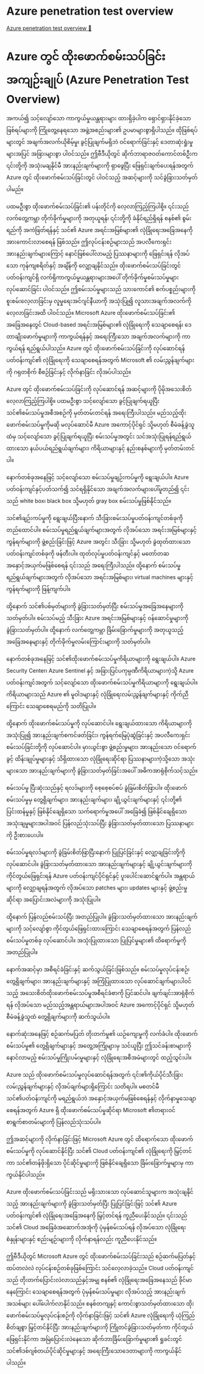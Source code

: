 # Azure penetration test overview

[Azure penetration test overview 🔗](https://www.coursera.org/learn/cybersecurity-tools-and-technologies/lecture/JnViL/azure-penetration-test-overview)

# Azure တွင် ထိုးဖောက်စမ်းသပ်ခြင်း အကျဉ်းချုပ် (Azure Penetration Test Overview)

အကယ်၍ သင့်လျော်သော ကာကွယ်မှုယန္တရားများ ထားရှိခဲ့ပါက ရှောင်ရှားနိုင်ခဲ့သော ဖြစ်ရပ်များကို ကြုံတွေ့နေရသော အဖွဲ့အစည်းများ၏ ဥပမာများစွာရှိပါသည်။ ထိုဖြစ်ရပ်များတွင် အချက်အလက်ယိုစိမ့်မှု၊ ခွင့်ပြုချက်မရှိဘဲ ဝင်ရောက်ခြင်းနှင့် ဒေတာဆုံးရှုံးမှုများအပြင် အခြားများစွာ ပါဝင်သည်။ ဤဗီဒီယိုတွင် ဆိုက်ဘာရာဇဝတ်ကောင်တစ်ဦးက ၎င်းတို့ကို အသုံးမချနိုင်မီ အားနည်းချက်များကို ရှာဖွေပြီး ဖြေရှင်းချက်ပေးရန်အတွက် Azure တွင် ထိုးဖောက်စမ်းသပ်ခြင်းတွင် ပါဝင်သည့် အဆင့်များကို သင်ခွဲခြားသတ်မှတ်ပါမည်။

ပထမဦးစွာ ထိုးဖောက်စမ်းသပ်ခြင်း၏ ပန်းတိုင်ကို လေ့လာကြည့်ကြပါစို့။ ၎င်းသည် လက်တွေ့ကမ္ဘာ တိုက်ခိုက်မှုများကို အတုယူရန်၊ ၎င်းတို့ကို ခံနိုင်ရည်ရှိရန် စနစ်၏ စွမ်းရည်ကို အကဲဖြတ်ရန်နှင့် သင်၏ Azure အရင်းအမြစ်များ၏ လုံခြုံရေးအခြေအနေကို အားကောင်းလာစေရန် ဖြစ်သည်။ ဤလုပ်ငန်းစဉ်များသည် အပလီကေးရှင်းအားနည်းချက်များကြောင့် နောင်ဖြစ်ပေါ်လာမည့် ပြဿနာများကို ဖြေရှင်းရန် လိုအပ်သော ကုန်ကျစရိတ်နှင့် အချိန်ကို လျှော့ချနိုင်သည်။ ထိုးဖောက်စမ်းသပ်ခြင်းတွင် ပတ်ဝန်းကျင်ရှိ လက်ရှိကာကွယ်မှုယန္တရားများအပေါ် တိုက်ခိုက်မှုစမ်းသပ်မှုများ လုပ်ဆောင်ခြင်း ပါဝင်သည်။ ဤစမ်းသပ်မှုများသည် သားကောင်၏ စက်ပစ္စည်းများကို စူးစမ်းလေ့လာခြင်းမှ လူမှုရေးအင်ဂျင်နီယာကို အသုံးပြု၍ လူသားအချက်အလက်ကို လေ့လာခြင်းအထိ ပါဝင်သည်။ Microsoft Azure ထိုးဖောက်စမ်းသပ်ခြင်း၏ အခြေအနေတွင် Cloud-based အရင်းအမြစ်များ၏ လုံခြုံရေးကို သေချာစေရန်၊ ဒေတာချိုးဖောက်မှုများကို ကာကွယ်ရန်နှင့် အရေးကြီးသော အချက်အလက်များကို ကာကွယ်ရန် ရည်ရွယ်ပါသည်။ Azure တွင် ထိုးဖောက်စမ်းသပ်ခြင်းကို လုပ်ဆောင်ရန် ပတ်ဝန်းကျင်၏ လုံခြုံရေးကို သေချာစေရန်အတွက် Microsoft ၏ လမ်းညွှန်ချက်များကို ဂရုတစိုက် စီစဉ်ခြင်းနှင့် လိုက်နာခြင်း လိုအပ်ပါသည်။

Azure တွင် ထိုးဖောက်စမ်းသပ်ခြင်းကို လုပ်ဆောင်ရန် အဆင့်များကို ပိုမိုအသေးစိတ် လေ့လာကြည့်ကြပါစို့။ ပထမဦးစွာ သင့်လျော်သော ခွင့်ပြုချက်ရယူပြီး သင်၏စမ်းသပ်မှုအစီအစဉ်ကို မှတ်တမ်းတင်ရန် အရေးကြီးပါသည်။ မည်သည့်ထိုးဖောက်စမ်းသပ်မှုကိုမဆို မလုပ်ဆောင်မီ Azure အကောင့်ပိုင်ရှင် သို့မဟုတ် စီမံခန့်ခွဲသူထံမှ သင့်လျော်သော ခွင့်ပြုချက်ရယူပြီး စမ်းသပ်မှုအတွင်း သင်အသုံးပြုရန်ရည်ရွယ်ထားသော နယ်ပယ်ရည်ရွယ်ချက်များ၊ ကိရိယာများနှင့် နည်းစနစ်များကို မှတ်တမ်းတင်ပါ။

နောက်တစ်ခုအနေဖြင့် သင့်လျော်သော စမ်းသပ်မှုချဉ်းကပ်မှုကို ရွေးချယ်ပါ။ Azure ပတ်ဝန်းကျင်နှင့်ပတ်သက်၍ သင်ရရှိနိုင်သော အချက်အလက်များပေါ်မူတည်၍ ၎င်းသည် white box၊ black box သို့မဟုတ် gray box စမ်းသပ်မှုဖြစ်နိုင်သည်။

သင်၏ချဉ်းကပ်မှုကို ရွေးချယ်ပြီးနောက် သီးခြားစမ်းသပ်မှုပတ်ဝန်းကျင်တစ်ခုကို တည်ထောင်ပါ။ စမ်းသပ်မှုရည်ရွယ်ချက်များအတွက် လိုအပ်သော အရင်းအမြစ်များနှင့် ကွန်ရက်များကို ဖွဲ့စည်းခြင်းဖြင့် Azure အတွင်း သီးခြား သို့မဟုတ် ခွဲထုတ်ထားသော ပတ်ဝန်းကျင်တစ်ခုကို ဖန်တီးပါ။ ထုတ်လုပ်မှုပတ်ဝန်းကျင်နှင့် မတော်တဆ အနှောင့်အယှက်မဖြစ်စေရန် ၎င်းသည် အရေးကြီးပါသည်။ ထို့နောက် စမ်းသပ်မှုရည်ရွယ်ချက်များအတွက် လိုအပ်သော အရင်းအမြစ်များ၊ virtual machines များနှင့် ကွန်ရက်များကို ဖြန့်ကျက်ပါ။

ထို့နောက် သင်၏ပစ်မှတ်များကို ခွဲခြားသတ်မှတ်ပြီး စမ်းသပ်မှုအခြေအနေများကို သတ်မှတ်ပါ။ စမ်းသပ်မည့် သီးခြား Azure အရင်းအမြစ်များနှင့် ဝန်ဆောင်မှုများကို ခွဲခြားသတ်မှတ်ပါ။ ထို့နောက် လက်တွေ့ကမ္ဘာ ခြိမ်းခြောက်မှုများကို အတုယူသည့် အခြေအနေများနှင့် တိုက်ခိုက်မှုလမ်းကြောင်းများကို သတ်မှတ်ပါ။

နောက်တစ်ခုအနေဖြင့် သင်၏ထိုးဖောက်စမ်းသပ်မှုကိရိယာများကို ရွေးချယ်ပါ။ Azure Security Center၊ Azure Sentinel နှင့် အခြားပြင်ပကုမ္ပဏီကိရိယာများကဲ့သို့ Azure ပတ်ဝန်းကျင်အတွက် သင့်လျော်သော ထိုးဖောက်စမ်းသပ်မှုကိရိယာများကို ရွေးချယ်ပါ။ ကိရိယာများသည် Azure ၏ မူဝါဒများနှင့် လုံခြုံရေးလမ်းညွှန်ချက်များနှင့် ကိုက်ညီကြောင်း သေချာစေရမည်ကို သတိပြုပါ။

ထို့နောက် ထိုးဖောက်စမ်းသပ်မှုကို လုပ်ဆောင်ပါ။ ရွေးချယ်ထားသော ကိရိယာများကို အသုံးပြု၍ အားနည်းချက်စကင်ဖတ်ခြင်း၊ ကွန်ရက်မြေပုံဆွဲခြင်းနှင့် အပလီကေးရှင်းစမ်းသပ်ခြင်းတို့ကို လုပ်ဆောင်ပါ။ မှားယွင်းစွာ ဖွဲ့စည်းမှုများ၊ အားနည်းသော ဝင်ရောက်ခွင့် ထိန်းချုပ်မှုများနှင့် သိရှိထားသော လုံခြုံရေးဆိုင်ရာ ပြဿနာများကဲ့သို့သော အသုံးများသော အားနည်းချက်များကို ခွဲခြားသတ်မှတ်ခြင်းအပေါ် အဓိကအာရုံစိုက်သင့်သည်။

စမ်းသပ်မှု ပြီးဆုံးသည်နှင့် ရလဒ်များကို စေ့စေ့စပ်စပ် ခွဲခြမ်းစိတ်ဖြာပါ။ ထိုးဖောက်စမ်းသပ်မှုမှ တွေ့ရှိချက်များ၊ အားနည်းချက်များ၊ ချို့ယွင်းချက်များနှင့် ၎င်းတို့၏ ပြင်းထန်မှုနှင့် ဖြစ်နိုင်ချေရှိသော သက်ရောက်မှုအပေါ် အခြေခံ၍ ဖြစ်နိုင်ချေရှိသော အသုံးချမှုများအပါအဝင် ပြန်လည်သုံးသပ်ပြီး ခွဲခြားသတ်မှတ်ထားသော ပြဿနာများကို ဦးစားပေးပါ။

စမ်းသပ်မှုရလဒ်များကို ခွဲခြမ်းစိတ်ဖြာပြီးနောက် ပြုပြင်ခြင်းနှင့် လျှော့ချခြင်းတို့ကို လုပ်ဆောင်ပါ။ ခွဲခြားသတ်မှတ်ထားသော အားနည်းချက်များနှင့် ချို့ယွင်းချက်များကို ကိုင်တွယ်ဖြေရှင်းရန် Azure ပတ်ဝန်းကျင်ပိုင်ရှင်နှင့် ပူးပေါင်းဆောင်ရွက်ပါ။ အန္တရာယ်များကို လျှော့ချရန်အတွက် လိုအပ်သော patches များ၊ updates များနှင့် ဖွဲ့စည်းမှုဆိုင်ရာ အပြောင်းအလဲများကို အသုံးပြုပါ။

ထို့နောက် ပြန်လည်စမ်းသပ်ပြီး အတည်ပြုပါ။ ခွဲခြားသတ်မှတ်ထားသော အားနည်းချက်များကို သင့်လျော်စွာ ကိုင်တွယ်ဖြေရှင်းထားကြောင်း သေချာစေရန်အတွက် ပြန်လည်စမ်းသပ်မှုတစ်ခု လုပ်ဆောင်ပါ။ အသုံးပြုထားသော ပြုပြင်မှုများ၏ ထိရောက်မှုကို အတည်ပြုပါ။

နောက်အဆင့်မှာ အစီရင်ခံခြင်းနှင့် ဆက်သွယ်ခြင်းဖြစ်သည်။ စမ်းသပ်မှုလုပ်ငန်းစဉ်၊ တွေ့ရှိချက်များ၊ အားနည်းချက်များနှင့် အကြံပြုထားသော လုပ်ဆောင်ချက်များပါဝင်သည့် အသေးစိတ်ထိုးဖောက်စမ်းသပ်မှုအစီရင်ခံစာကို ပြင်ဆင်ပါ။ ချက်ချင်းအာရုံစိုက်ရန် လိုအပ်သော မည်သည့်အန္တရာယ်များအပါအဝင် Azure အကောင့်ပိုင်ရှင် သို့မဟုတ် စီမံခန့်ခွဲသူထံ တွေ့ရှိချက်များကို ဆက်သွယ်ပါ။

နောက်ဆုံးအနေဖြင့် စဉ်ဆက်မပြတ် တိုးတက်မှု၏ ယဉ်ကျေးမှုကို လက်ခံပါ။ ထိုးဖောက်စမ်းသပ်မှု၏ တွေ့ရှိချက်များနှင့် အတွေ့အကြုံများမှ သင်ယူပြီး ဤသင်ခန်းစာများကို နောင်လာမည့် စမ်းသပ်မှုကြိုးပမ်းမှုများနှင့် လုံခြုံရေးအစီအမံများတွင် ထည့်သွင်းပါ။

Azure သည် ထိုးဖောက်စမ်းသပ်မှုလုပ်ဆောင်ရန်အတွက် ၎င်း၏ကိုယ်ပိုင်သီးခြားလမ်းညွှန်ချက်များနှင့် လိုအပ်ချက်များရှိကြောင်း သတိရပါ။ မစတင်မီ သင်၏ပတ်ဝန်းကျင်ကို မရည်ရွယ်ဘဲ အနှောင့်အယှက်မဖြစ်စေရန်နှင့် လိုက်နာမှုသေချာစေရန်အတွက် Azure ရှိ ထိုးဖောက်စမ်းသပ်မှုဆိုင်ရာ Microsoft ၏တရားဝင်စာရွက်စာတမ်းများကို ပြန်လည်သုံးသပ်ပါ။

ဤအဆင့်များကို လိုက်နာခြင်းဖြင့် Microsoft Azure တွင် ထိရောက်သော ထိုးဖောက်စမ်းသပ်မှုကို လုပ်ဆောင်နိုင်ပြီး သင်၏ Cloud ပတ်ဝန်းကျင်၏ လုံခြုံရေးကို မြှင့်တင်ကာ သင်၏တန်ဖိုးရှိသော ပိုင်ဆိုင်မှုများကို ဖြစ်နိုင်ချေရှိသော ခြိမ်းခြောက်မှုများမှ ကာကွယ်နိုင်ပါသည်။

Azure ထိုးဖောက်စမ်းသပ်ခြင်းသည် မရိုးသားသော လုပ်ဆောင်သူများက အသုံးချနိုင်သည့် အားနည်းချက်များကို ခွဲခြားသတ်မှတ်ပြီး ပြုပြင်ခြင်းဖြင့် သင်၏ Azure ပတ်ဝန်းကျင်၏ လုံခြုံရေးအခြေအနေကို မြှင့်တင်ရန် ကူညီပေးနိုင်သည်။ ၎င်းသည် သင်၏ Cloud အခြေခံအဆောက်အအုံကို ပုံမှန်စမ်းသပ်ရန် လိုအပ်သော လုံခြုံရေးစံနှုန်းများနှင့် စည်းမျဉ်းများကို လိုက်နာရန်လည်း ကူညီပေးနိုင်သည်။

ဤဗီဒီယိုတွင် Microsoft Azure တွင် ထိုးဖောက်စမ်းသပ်ခြင်းသည် စဉ်ဆက်မပြတ်နှင့် ထပ်တလဲလဲ လုပ်ငန်းစဉ်တစ်ခုဖြစ်ကြောင်း သင်လေ့လာခဲ့သည်။ Cloud ပတ်ဝန်းကျင်သည် တိုးတက်ပြောင်းလဲလာသည်နှင့်အမျှ စနစ်၏ လုံခြုံရေးအခြေအနေသည် ခိုင်မာနေကြောင်း သေချာစေရန်အတွက် ပုံမှန်စမ်းသပ်မှုများ လိုအပ်သည့် အားနည်းချက်အသစ်များ ပေါ်ပေါက်လာနိုင်သည်။ စနစ်တကျနှင့် ကောင်းစွာသတ်မှတ်ထားသော ထိုးဖောက်စမ်းသပ်မှုလုပ်ငန်းစဉ်ကို လိုက်နာခြင်းဖြင့် သင်၏ Azure လုံခြုံရေးကို ယုံကြည်စိတ်ချစွာ မြှင့်တင်နိုင်ပြီး အားနည်းချက်များကို ကြိုတင်ခွဲခြားသတ်မှတ်ကာ ကိုင်တွယ်ဖြေရှင်းနိုင်ကာ အမြဲပြောင်းလဲနေသော ဆိုက်ဘာခြိမ်းခြောက်မှုများ၏ ရှုခင်းတွင် သင်၏ဒစ်ဂျစ်တယ်ပိုင်ဆိုင်မှုများနှင့် အရေးကြီးသောဒေတာများကို ကာကွယ်နိုင်ပါသည်။
